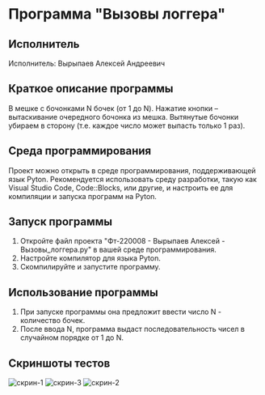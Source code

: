 # Программа "Вызовы логгера"

## Исполнитель
Исполнитель: Вырыпаев Алексей Андреевич

## Краткое описание программы
В мешке с бочонками N бочек (от 1 до N). 
Нажатие кнопки – вытаскивание очередного бочонка из мешка. 
Вытянутые бочонки убираем в сторону (т.е. каждое число может выпасть только 1 раз). 

## Среда программирования
Проект можно открыть в среде программирования, поддерживающей язык Pyton. Рекомендуется использовать среду разработки, такую как Visual Studio Code, Code::Blocks, или другие, и настроить ее для компиляции и запуска программ на Pyton.

## Запуск программы
1. Откройте файл проекта "Фт-220008 - Вырыпаев Алексей - Вызовы_логгера.py" в вашей среде программирования.
2. Настройте компилятор для языка Pyton.
3. Скомпилируйте и запустите программу.

## Использование программы
1. При запуске программы она предложит ввести число N - количество бочек.
2. После ввода N, программа выдаст последовательность чисел в случайном порядке от 1 до N.
   
## Скриншоты тестов
![скрин-1](https://github.com/VyrypaevAleksei/Lab-9/assets/146480799/e3d0fc79-4086-4e9f-b2f8-3be4446e581b)
![скрин-3](https://github.com/VyrypaevAleksei/Lab-9/assets/146480799/ffab2c7e-471e-4f85-9d2d-d4315a4abe9e)
![скрин-2](https://github.com/VyrypaevAleksei/Lab-9/assets/146480799/90aeb398-56bf-420c-9fbc-706dece31cbf)
